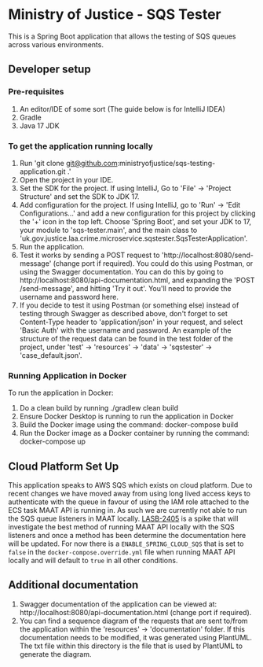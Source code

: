 # Ministry of Justice - SQS Tester

This is a Spring Boot application that allows the testing of SQS queues across various environments.

## Developer setup

### Pre-requisites

1. An editor/IDE of some sort (The guide below is for IntelliJ IDEA)
2. Gradle
3. Java 17 JDK

### To get the application running locally

1. Run 'git clone git@github.com:ministryofjustice/sqs-testing-application.git .'
2. Open the project in your IDE.
3. Set the SDK for the project. If using IntelliJ, Go to 'File' -> 'Project Structure' and set the SDK to JDK 17.
4. Add configuration for the project. If using IntelliJ, go to 'Run' -> 'Edit Configurations…' and add a new configuration for this project by clicking the '+' icon in the top left. Choose 'Spring Boot', and set your JDK to 17, your module to 'sqs-tester.main', and the main class to 'uk.gov.justice.laa.crime.microservice.sqstester.SqsTesterApplication'.
5. Run the application.
6. Test it works by sending a POST request to 'http://localhost:8080/send-message' (change port if required). You could do this using Postman, or using the Swagger documentation. You can do this by going to http://localhost:8080/api-documentation.html, and expanding the 'POST /send-message', and hitting 'Try it out'. You'll need to provide the username and password here.
7. If you decide to test it using Postman (or something else) instead of testing through Swagger as described above, don't forget to set Content-Type header to 'application/json' in your request, and select 'Basic Auth' with the username and password. An example of the structure of the request data can be found in the test folder of the project, under 'test' -> 'resources' -> 'data' -> 'sqstester' -> 'case_default.json'.

### Running Application in Docker

To run the application in Docker:

1. Do a clean build by running ./gradlew clean build
2. Ensure Docker Desktop is running to run the application in Docker
3. Build the Docker image using the command: docker-compose build
4. Run the Docker image as a Docker container by running the command: docker-compose up

## Cloud Platform Set Up

This application speaks to AWS SQS which exists on cloud platform. Due to recent changes we have moved away from using long lived access keys to authenticate with the queue in favour of using the IAM role attached to the ECS task MAAT API is running in.
As such we are currently not able to run the SQS queue listeners in MAAT locally. [LASB-2405](https://dsdmoj.atlassian.net/browse/LASB-2405) is a spike that will investigate the best method of running MAAT API locally with the SQS listeners and once a method has been determine the documentation here will be updated.
For now there is a `ENABLE_SPRING_CLOUD_SQS` that is set to `false` in the `docker-compose.override.yml` file when running MAAT API locally and will default to `true` in all other conditions.

## Additional documentation

1. Swagger documentation of the application can be viewed at: http://localhost:8080/api-documentation.html (change port if required).
2. You can find a sequence diagram of the requests that are sent to/from the application within the 'resources' -> 'documentation' folder. If this documentation needs to be modified, it was generated using PlantUML. The txt file within this directory is the file that is used by PlantUML to generate the diagram.
